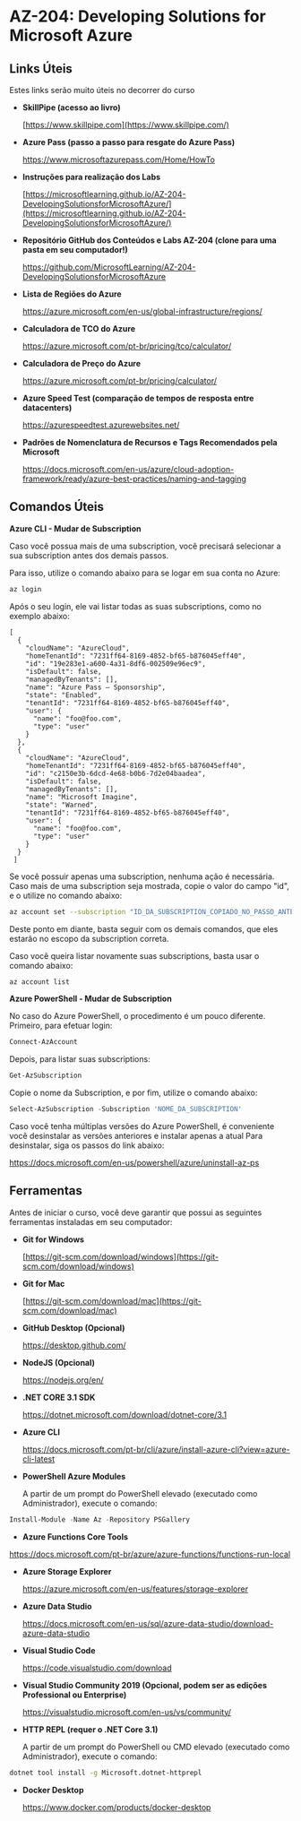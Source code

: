 # AZ-204: Developing Solutions for Microsoft Azure

## Links Úteis

Estes links serão muito úteis no decorrer do curso

- **SkillPipe (acesso ao livro)**

  [https://www.skillpipe.com](https://www.skillpipe.com/)

- **Azure Pass (passo a passo para resgate do Azure Pass)**

  https://www.microsoftazurepass.com/Home/HowTo

- **Instruções para realização dos Labs**

  [https://microsoftlearning.github.io/AZ-204-DevelopingSolutionsforMicrosoftAzure/](https://microsoftlearning.github.io/AZ-204-DevelopingSolutionsforMicrosoftAzure/)

- **Repositório GitHub dos Conteúdos e Labs AZ-204 (clone para uma pasta em seu computador!)**

  https://github.com/MicrosoftLearning/AZ-204-DevelopingSolutionsforMicrosoftAzure

- **Lista de Regiões do Azure**

  https://azure.microsoft.com/en-us/global-infrastructure/regions/

- **Calculadora de TCO do Azure**

  https://azure.microsoft.com/pt-br/pricing/tco/calculator/

- **Calculadora de Preço do Azure**

  https://azure.microsoft.com/pt-br/pricing/calculator/

- **Azure Speed Test (comparação de tempos de resposta entre datacenters)**

  https://azurespeedtest.azurewebsites.net/

- **Padrões de Nomenclatura de Recursos e Tags Recomendados pela Microsoft**

  https://docs.microsoft.com/en-us/azure/cloud-adoption-framework/ready/azure-best-practices/naming-and-tagging

## Comandos Úteis

**Azure CLI - Mudar de Subscription**

Caso você possua mais de uma subscription, você precisará selecionar a sua subscription antes dos demais passos.

Para isso, utilize o comando abaixo para se logar em sua conta no Azure:

```bash
az login
```

Após o seu login, ele vai listar todas as suas subscriptions, como no exemplo abaixo:

```
[
  {
    "cloudName": "AzureCloud",
    "homeTenantId": "7231ff64-8169-4852-bf65-b876045eff40",
    "id": "19e283e1-a600-4a31-8df6-002509e96ec9",
    "isDefault": false,
    "managedByTenants": [],
    "name": "Azure Pass – Sponsorship",
    "state": "Enabled",
    "tenantId": "7231ff64-8169-4852-bf65-b876045eff40",
    "user": {
      "name": "foo@foo.com",
      "type": "user"
    }
  },
  {
    "cloudName": "AzureCloud",
    "homeTenantId": "7231ff64-8169-4852-bf65-b876045eff40",
    "id": "c2150e3b-6dcd-4e68-b0b6-7d2e04baadea",
    "isDefault": false,
    "managedByTenants": [],
    "name": "Microsoft Imagine",
    "state": "Warned",
    "tenantId": "7231ff64-8169-4852-bf65-b876045eff40",
    "user": {
      "name": "foo@foo.com",
      "type": "user"
    }
  }
 ]
```

Se você possuir apenas uma subscription, nenhuma ação é necessária. Caso mais de uma subscription seja mostrada, copie o valor do campo "id", e o utilize no comando abaixo:

```bash
az account set --subscription "ID_DA_SUBSCRIPTION_COPIADO_NO_PASSO_ANTERIOR"
```

Deste ponto em diante, basta seguir com os demais comandos, que eles estarão no escopo da subscription correta.

Caso você queira listar novamente suas subscriptions, basta usar o comando abaixo:

```bash
az account list
```

**Azure PowerShell - Mudar de Subscription**

No caso do Azure PowerShell, o procedimento é um pouco diferente. Primeiro, para efetuar login:

```powershell
Connect-AzAccount
```

Depois, para listar suas subscriptions:

```powershell
Get-AzSubscription
```

Copie o nome da Subscription, e por fim, utilize o comando abaixo:

```powershell
Select-AzSubscription -Subscription 'NOME_DA_SUBSCRIPTION'
```

Caso você tenha múltiplas versões do Azure PowerShell, é conveniente você desinstalar as versões anteriores e instalar apenas a atual Para desinstalar, siga os passos do link abaixo:

https://docs.microsoft.com/en-us/powershell/azure/uninstall-az-ps

## Ferramentas

Antes de iniciar o curso, você deve garantir que possui as seguintes ferramentas instaladas em seu computador:

- **Git for Windows**

  [https://git-scm.com/download/windows](https://git-scm.com/download/windows)

- **Git for Mac**

  [https://git-scm.com/download/mac](https://git-scm.com/download/mac)

- **GitHub Desktop (Opcional)**

  https://desktop.github.com/

- **NodeJS (Opcional)**

  https://nodejs.org/en/

- **.NET CORE 3.1 SDK**

  https://dotnet.microsoft.com/download/dotnet-core/3.1

- **Azure CLI**

  https://docs.microsoft.com/pt-br/cli/azure/install-azure-cli?view=azure-cli-latest

- **PowerShell Azure Modules**

  A partir de um prompt do PowerShell elevado (executado como Administrador), execute o comando:

```powershell
Install-Module -Name Az -Repository PSGallery
```

- **Azure Functions Core Tools**

https://docs.microsoft.com/pt-br/azure/azure-functions/functions-run-local

- **Azure Storage Explorer**

  https://azure.microsoft.com/en-us/features/storage-explorer

- **Azure Data Studio**

  https://docs.microsoft.com/en-us/sql/azure-data-studio/download-azure-data-studio

- **Visual Studio Code**

  https://code.visualstudio.com/download

- **Visual Studio Community 2019 (Opcional, podem ser as edições Professional ou Enterprise)**

  https://visualstudio.microsoft.com/en-us/vs/community/

- **HTTP REPL (requer o .NET Core 3.1)**

  A partir de um prompt do PowerShell ou CMD elevado (executado como Administrador), execute o comando:

```bash
dotnet tool install -g Microsoft.dotnet-httprepl
```

- **Docker Desktop**

  https://www.docker.com/products/docker-desktop
